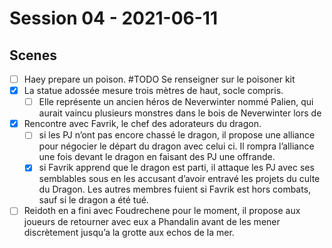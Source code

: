 # Session 04 - 2021-06-11


## Scenes
- [ ] Haey prepare un poison. #TODO Se renseigner sur le poisoner kit
- [x] La statue adossée mesure trois mètres de haut, socle compris. 
  - [ ] Elle représente un ancien héros de Neverwinter nommé Palien, qui aurait vaincu plusieurs monstres dans le bois de Neverwinter lors de 
- [x] Rencontre avec Favrik, le chef des adorateurs du dragon. 
    - [ ] si les PJ n’ont pas encore chassé le dragon, il propose une alliance pour négocier le départ du dragon avec celui ci. Il rompra l’alliance une fois devant le dragon en faisant des PJ une offrande.
    - [x] si Favrik apprend que le dragon est parti, il attaque les PJ avec ses semblables sous en les accusant d’avoir entravé les projets du culte du Dragon. Les autres membres fuient si Favrik est hors combats, sauf si le dragon a été tué.
- [ ] Reidoth en a fini avec Foudrechene pour le moment, il propose aux joueurs de retourner avec eux a Phandalin avant de les mener discrètement jusqu’a la grotte aux echos de la mer.